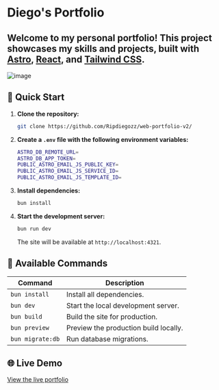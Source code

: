 # Diego's Portfolio

## Welcome to my personal portfolio! This project showcases my skills and projects, built with [Astro](https://astro.build/), [React](https://reactjs.org/), and [Tailwind CSS](https://tailwindcss.com/).
![image](https://github.com/user-attachments/assets/7cfd140b-131d-45b5-a129-8852d9a26f8a)

## 🚀 Quick Start

1. **Clone the repository:**

   ```sh
   git clone https://github.com/Ripdiegozz/web-portfolio-v2/
   ```

2. **Create a `.env` file with the following environment variables:**

   ```sh
   ASTRO_DB_REMOTE_URL=
   ASTRO_DB_APP_TOKEN=
   PUBLIC_ASTRO_EMAIL_JS_PUBLIC_KEY=
   PUBLIC_ASTRO_EMAIL_JS_SERVICE_ID=
   PUBLIC_ASTRO_EMAIL_JS_TEMPLATE_ID=
   ```

2. **Install dependencies:**

   ```sh
   bun install
   ```

3. **Start the development server:**

   ```sh
   bun run dev
   ```

   The site will be available at `http://localhost:4321`.

## 🧾 Available Commands

| Command          | Description                             |
| ---------------- | --------------------------------------- |
| `bun install`    | Install all dependencies.              |
| `bun dev`    | Start the local development server.    |
| `bun build`  | Build the site for production.         |
| `bun preview`| Preview the production build locally.  |
| `bun migrate:db` | Run database migrations.               |

## 🌐 Live Demo

[View the live portfolio](https://dagadev.tech)
